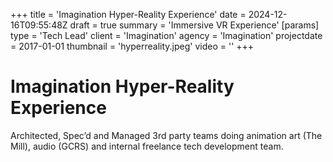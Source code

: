 +++
title = 'Imagination Hyper-Reality Experience'
date = 2024-12-16T09:55:48Z
draft = true
summary = 'Immersive VR Experience'
[params]
  type = 'Tech Lead'
  client = 'Imagination'
  agency = 'Imagination'
  projectdate = 2017-01-01
  thumbnail = 'hyperreality.jpeg'
  video = ''
+++
# Imagination Hyper-Reality Experience

Architected, Spec’d and Managed 3rd party teams doing animation art (The Mill), audio (GCRS) and internal freelance tech development team.
